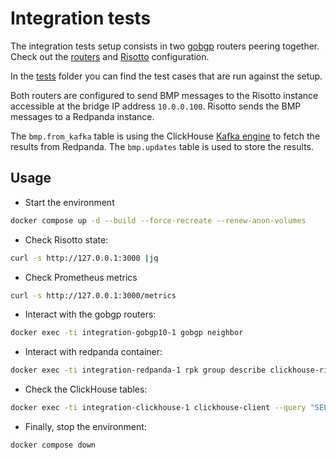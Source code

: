 # Integration tests

The integration tests setup consists in two [gobgp](https://github.com/osrg/gobgp) routers peering together.
Check out the [routers](./config/gobgp/) and [Risotto](./config/risotto/) configuration.

In the [tests](./tests/) folder you can find the test cases that are run against the setup.

Both routers are configured to send BMP messages to the Risotto instance accessible at the bridge IP address `10.0.0.100`.
Risotto sends the BMP messages to a Redpanda instance.

The `bmp.from_kafka` table is using the ClickHouse [Kafka engine](https://clickhouse.com/docs/en/engines/table-engines/integrations/kafka) to fetch the results from Redpanda. The `bmp.updates` table is used to store the results.


## Usage

* Start the environment

```sh
docker compose up -d --build --force-recreate --renew-anon-volumes
```

* Check Risotto state:

```sh
curl -s http://127.0.0.1:3000 |jq
```

* Check Prometheus metrics

```sh
curl -s http://127.0.0.1:3000/metrics
```

* Interact with the gobgp routers:

```sh
docker exec -ti integration-gobgp10-1 gobgp neighbor
```

* Interact with redpanda container:

```sh
docker exec -ti integration-redpanda-1 rpk group describe clickhouse-risotto-group
```

* Check the ClickHouse tables:

```sh
docker exec -ti integration-clickhouse-1 clickhouse-client --query "SELECT * FROM bmp.updates"
```

* Finally, stop the environment:

```sh
docker compose down
```
